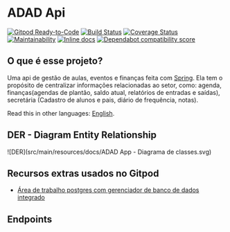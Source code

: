 # ADAD Api

[![Gitpod Ready-to-Code](https://img.shields.io/badge/Gitpod-Ready--to--Code-blue?logo=gitpod)](https://gitpod.io/#https://github.com/guimaraes-lucas/adad-api)
[![Build Status](https://travis-ci.com/guimaraes-lucas/adad-api.svg?branch=master)](https://travis-ci.com/guimaraes-lucas/adad-api)
[![Coverage Status](https://coveralls.io/repos/github/guimaraes-lucas/adad-api/badge.svg?branch=master)](https://coveralls.io/github/guimaraes-lucas/adad-api?branch=master)
[![Maintainability](https://api.codeclimate.com/v1/badges/b04689da43995f4db68d/maintainability)](https://codeclimate.com/github/guimaraes-lucas/adad-api/maintainability)
[![Inline docs](http://inch-ci.org/github/guimaraes-lucas/adad-api.svg?branch=master)](http://inch-ci.org/github/guimaraes-lucas/adad-api)
[![Dependabot compatibility score](https://dependabot-badges.githubapp.com/badges/compatibility_score?dependency-name=websocket-extensions&package-manager=bundler&previous-version=0.1.4&new-version=0.1.5)](https://help.github.com/articles/configuring-automated-security-fixes)

## O que é esse projeto?

Uma api de gestão de aulas, eventos e finanças feita com [Spring](https://spring.io/).
Ela tem o propósito de centralizar informações relacionadas ao setor, como: agenda, finanças(agendas de plantão, saldo atual, relatórios de entradas e saídas), secretária (Cadastro de alunos e pais, diário de frequência, notas).

Read this in other languages: [English](README.md).

## DER - Diagram Entity Relationship

![DER](src/main/resources/docs/ADAD App - Diagrama de classes.svg)

## Recursos extras usados no Gitpod

- [Área de trabalho postgres com gerenciador de banco de dados integrado](https://github.com/marcopeg/docker-images/tree/master/gitpod-workspace-postgres)

## Endpoints
